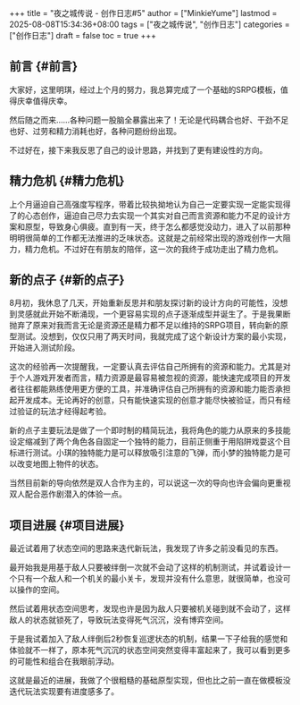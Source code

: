 +++
title = "夜之城传说 - 创作日志#5"
author = ["MinkieYume"]
lastmod = 2025-08-08T15:34:36+08:00
tags = ["夜之城传说", "创作日志"]
categories = ["创作日志"]
draft = false
toc = true
+++

## 前言 {#前言}

大家好，这里明琪，经过上个月的努力，我总算完成了一个基础的SRPG模板，值得庆幸值得庆幸。

然后随之而来……各种问题一股脑全暴露出来了！无论是代码耦合也好、干劲不足也好、过劳和精力消耗也好，各种问题纷纷出现。

不过好在，接下来我反思了自己的设计思路，并找到了更有建设性的方向。


## 精力危机 {#精力危机}

上个月逼迫自己高强度写程序，带着比较执拗地认为自己一定要实现一定能实现得了的心态创作，逼迫自己尽力去实现一个其实对自己而言资源和能力不足的设计方案和原型，导致身心俱疲。直到有一天，终于怎么都感觉没动力，进入了以前那种明明很简单的工作都无法推进的乏味状态。这就是之前经常出现的游戏创作一大阻力，精力危机。不过好在有朋友的陪伴，这一次的我终于成功走出了精力危机。


## 新的点子 {#新的点子}

8月初，我休息了几天，开始重新反思并和朋友探讨新的设计方向的可能性，没想到灵感就此开始不断涌现，一个更容易实现的点子逐渐成型并诞生了。于是我果断抛弃了原来对我而言无论是资源还是精力都不足以维持的SRPG项目，转向新的原型测试。没想到，仅仅只用了两天时间，我就完成了这个新设计方案的最小实现，开始进入测试阶段。

这次的经验再一次提醒我，一定要认真去评估自己所拥有的资源和能力。尤其是对于个人游戏开发者而言，精力资源是最容易被忽视的资源，能快速完成项目的开发者往往都能熟练使用更方便的工具，并准确评估自己所拥有的资源和能力能否承担起开发成本。无论再好的创意，只有能快速实现的创意才能尽快被验证，而只有经过验证的玩法才经得起考验。

新的点子主要玩法是做了一个即时制的精简玩法，我将角色的能力从原来的多技能设定缩减到了两个角色各自固定一个独特的能力，目前正侧重于用陷阱戏耍这个目标进行测试。小琪的独特能力是可以释放吸引注意的飞弹，而小梦的独特能力是可以改变地图上物件的状态。

当然目前新的导向依然是双人合作为主的，可以说这一次的导向也许会偏向更重视双人配合恶作剧潜入的体验一点。


## 项目进展 {#项目进展}

最近试着用了状态空间的思路来迭代新玩法，我发现了许多之前没看见的东西。

最开始我是用基于敌人只要被绊倒一次就不会动了这样的机制测试，并试着设计一个只有一个敌人和一个机关的最小关卡，发现并没有什么意思，就很简单，也没可以操作的空间。

然后试着用状态空间思考，发现也许是因为敌人只要被机关碰到就不会动了，这样敌人的状态就锁死了，导致玩法变得死气沉沉，没有博弈空间。

于是我试着加入了敌人绊倒后2秒恢复巡逻状态的机制，结果一下子给我的感觉和体验就不一样了，原本死气沉沉的状态空间突然变得丰富起来了，我可以看到更多的可能性和组合在我眼前浮动。

这就是最近的进展，我做了个很粗糙的基础原型实现，但也比之前一直在做模板没迭代玩法实现要有进度感多了。
